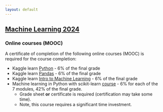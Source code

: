 ```yaml
---
layout: default
---
```


## [Machine Learning 2024](/suppl/ml/ml2024/)

### Online courses (MOOC)
A certificate of completion of the following online courses (MOOC) is required for the course completion:
* Kaggle learn [Python](https://www.kaggle.com/learn/python) - 6% of the final grade
* Kaggle learn [Pandas](https://www.kaggle.com/learn/pandas) - 6% of the final grade
* Kaggle learn [Intro to Machine Learning](https://www.kaggle.com/learn/intro-to-machine-learning) - 6% of the final grade
* Machine learning in Python with scikit-learn [course](https://www.fun-mooc.fr/en/courses/machine-learning-python-scikit-learn/) - 6% for each of the 7 modules, 42% of the final grade. 
    * Grade sheet **or** certificate is required (certification may take some time).
    * Note, this course requires a significant time investment.

